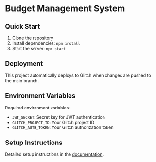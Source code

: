 # Budget Management System

## Quick Start
1. Clone the repository
2. Install dependencies: `npm install`
3. Start the server: `npm start`

## Deployment
This project automatically deploys to Glitch when changes are pushed to the main branch.

## Environment Variables
Required environment variables:
- `JWT_SECRET`: Secret key for JWT authentication
- `GLITCH_PROJECT_ID`: Your Glitch project ID
- `GLITCH_AUTH_TOKEN`: Your Glitch authorization token

## Setup Instructions
Detailed setup instructions in the [documentation](./docs/setup.md).
